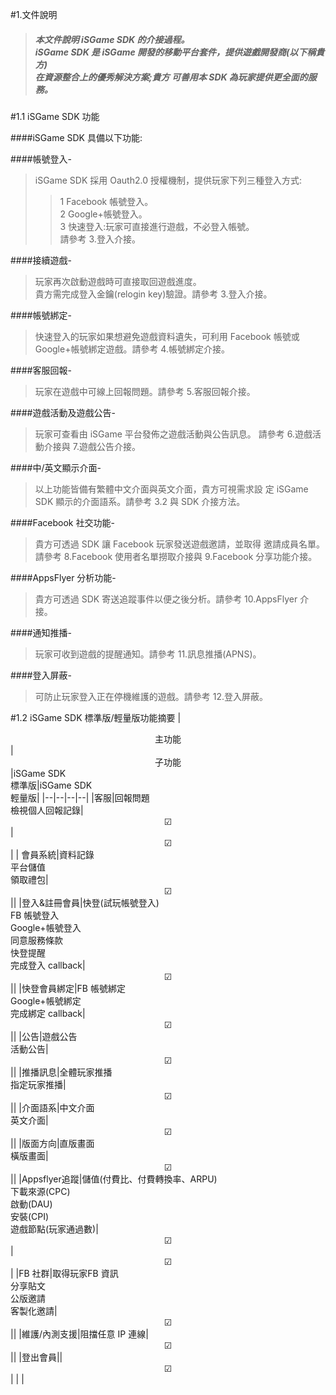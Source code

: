 #1.文件說明

>##### 本文件說明 iSGame SDK 的介接過程。<br>iSGame SDK 是 iSGame 開發的移動平台套件，提供遊戲開發商(以下稱貴方)<br>在資源整合上的優秀解決方案;貴方 可善用本 SDK 為玩家提供更全面的服務。


#1.1 iSGame SDK 功能

####iSGame SDK 具備以下功能:

####帳號登入-
>iSGame SDK 採用 Oauth2.0 授權機制，提供玩家下列三種登入方式:<br>
>>1 Facebook 帳號登入。<br>
>>2 Google+帳號登入。<br>
>>3 快速登入:玩家可直接進行遊戲，不必登入帳號。 <br>請參考 3.登入介接。

####接續遊戲-
>玩家再次啟動遊戲時可直接取回遊戲進度。 <br>
貴方需完成登入金鑰(relogin key)驗證。請參考 3.登入介接。

####帳號綁定-
>快速登入的玩家如果想避免遊戲資料遺失，可利用 Facebook 帳號或 Google+帳號綁定遊戲。請參考 4.帳號綁定介接。

####客服回報-
>玩家在遊戲中可線上回報問題。請參考 5.客服回報介接。 

####遊戲活動及遊戲公告-
>玩家可查看由 iSGame 平台發佈之遊戲活動與公告訊息。
請參考 6.遊戲活動介接與 7.遊戲公告介接。 

####中/英文顯示介面-
>以上功能皆備有繁體中文介面與英文介面，貴方可視需求設
定 iSGame SDK 顯示的介面語系。請參考 3.2 與 SDK 介接方法。

####Facebook 社交功能-
>貴方可透過 SDK 讓 Facebook 玩家發送遊戲邀請，並取得 邀請成員名單。請參考 8.Facebook 使用者名單撈取介接與
9.Facebook 分享功能介接。

####AppsFlyer 分析功能-
>貴方可透過 SDK 寄送追蹤事件以便之後分析。請參考
10.AppsFlyer 介接。 

####通知推播-
>玩家可收到遊戲的提醒通知。請參考 11.訊息推播(APNS)。 

####登入屏蔽-
>可防止玩家登入正在停機維護的遊戲。請參考 12.登入屏蔽。

#1.2 iSGame SDK 標準版/輕量版功能摘要
|<center>主功能</center>|<center>子功能</center>|iSGame SDK<br> 標準版|iSGame SDK <br>輕量版|
|--|--|--|--|
|客服|回報問題<br>檢視個人回報記錄|<center>&#9745;</center>|<center>&#9745;</center>|
| 會員系統|資料記錄<br>平台儲值<br>領取禮包|<center> &#9745;</center>||
|登入&註冊會員|快登(試玩帳號登入)<br>FB 帳號登入<br> Google+帳號登入<br>同意服務條款 <br>快登提醒<br> 完成登入 callback|<center> &#9745;</center>||
|快登會員綁定|FB 帳號綁定<br>Google+帳號綁定<br>完成綁定 callback|<center> &#9745;</center>||
|公告|遊戲公告<br>活動公告|<center> &#9745;</center>||
|推播訊息|全體玩家推播<br>指定玩家推播|<center> &#9745;</center>||
|介面語系|中文介面<br>英文介面|<center> &#9745;</center>||
|版面方向|直版畫面<br>橫版畫面|<center> &#9745;</center>||
|Appsflyer追蹤|儲值(付費比、付費轉換率、ARPU)<br>下載來源(CPC)<br>啟動(DAU)<br>安裝(CPI)<br> 遊戲節點(玩家通過數)|<center> &#9745;</center>|<center> &#9745;</center>|
|FB 社群|取得玩家FB 資訊 <br> 分享貼文 <br> 公版邀請<br>  客製化邀請|<center> &#9745;</center>||
|維護/內測支援|阻擋任意 IP 連線|<center> &#9745;</center>||
|登出會員||<center> &#9745;</center>| | |
